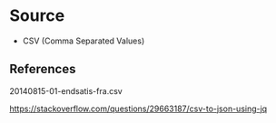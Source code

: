 # Source


- CSV (Comma Separated Values)





## References

20140815-01-endsatis-fra.csv


https://stackoverflow.com/questions/29663187/csv-to-json-using-jq

